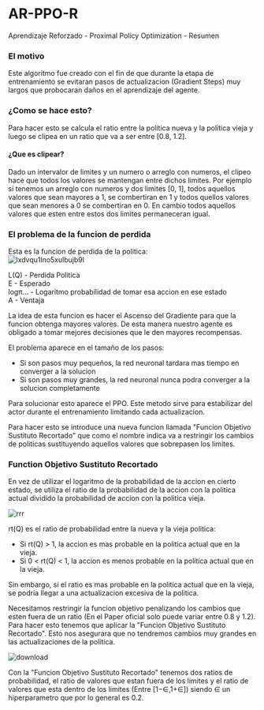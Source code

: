 # AR-PPO-R
Aprendizaje Reforzado - Proximal Policy Optimization - Resumen

### El motivo
Este algoritmo fue creado con el fin de que durante la etapa de entrenamiento se evitaran pasos de actualizacion (Gradient Steps) muy largos que probocaran daños en el aprendizaje del agente.

### ¿Como se hace esto?
Para hacer esto se calcula el ratio entre la politica nueva y la politica vieja y luego se clipea en un ratio que va a ser entre [0.8, 1.2].

#### ¿Que es clipear?
Dado un intervalor de limites y un numero o arreglo con numeros, el clipeo hace que todos los valores se mantengan entre dichos limites. Por ejemplo si tenemos un arreglo con numeros y dos limites [0, 1], todos aquellos valores que sean mayores a 1, se combertiran en 1 y todos quellos valores que sean menores a 0 se combertiran en 0. En cambio todos aquellos valores que esten entre estos dos limites permaneceran igual.

### El problema de la funcion de perdida
Esta es la funcion de perdida de la politica:  
![lxdvqu1lno5xulbujb9l](https://user-images.githubusercontent.com/95035101/207947774-2008046d-2544-4f22-9a1a-ce9d815411ca.jpg)

L(Q) - Perdida Politica  
E - Esperado  
logπ... - Logaritmo probabilidad de tomar esa accion en ese estado   
A - Ventaja   

La idea de esta funcion es hacer el Ascenso del Gradiente para que la funcion obtenga mayores valores. De esta manera nuestro agente es obligado a tomar mejores decisiones que le den mayores recompensas.  

El problema aparece en el tamaño de los pasos:  
* Si son pasos muy pequeños, la red neuronal tardara mas tiempo en converger a la solucion
* Si son pasos muy grandes, la red neuronal nunca podra converger a la solucion completamente

Para solucionar esto aparece el PPO. Este metodo sirve para estabilizar del actor durante el entrenamiento limitando cada actualizacion.

Para hacer esto se introduce una nueva funcion llamada "Funcion Objetivo Sustituto Recortado" que como el nombre indica va a restringir los cambios de politicas sustituyendo aquellos valores que sobrepasen los limites. 

### Function Objetivo Sustituto Recortado

En vez de utilizar el logaritmo de la probabilidad de la accion en cierto estado, se utiliza el ratio de la probabilidad de la accion con la politica actual dividido la probabilidad de accion con la politica vieja.

![rrr](https://user-images.githubusercontent.com/95035101/207971692-f3f34111-742b-4343-acff-a52add2cbaf0.png)

rt(Q) es el ratio de probabilidad entre la nueva y la vieja politica: 

* Si rt(Q) > 1, la accion es mas probable en la politica actual que en la vieja.  
* Si 0 < rt(Q) < 1, la accion es menos probable en la politica actual que en la vieja.  

Sin embargo, si el ratio es mas probable en la politica actual que en la vieja, se podria llegar a una actualizacion excesiva de la politica.  

Necesitamos restringir la funcion objetivo penalizando los cambios que esten fuera de un ratio (En el Paper oficial solo puede variar entre 0.8 y 1.2). Para hacer esto tenemos que aplicar la "Funcion Objetivo Sustituto Recortado". Esto nos asegurara que no tendremos cambios muy grandes en las actualizaciones de la politica.

![download](https://user-images.githubusercontent.com/95035101/207981983-a7775b35-fe9e-484f-abfb-b7a77b22d6e0.svg)

Con la "Funcion Objetivo Sustituto Recortado" tenemos dos ratios de probabilidad, el ratio de valores que estan fuera de los limites y el ratio de valores que esta dentro de los limites (Entre [1−∈,1+∈]) siendo ∈ un hiperparametro que por lo general es 0.2.

